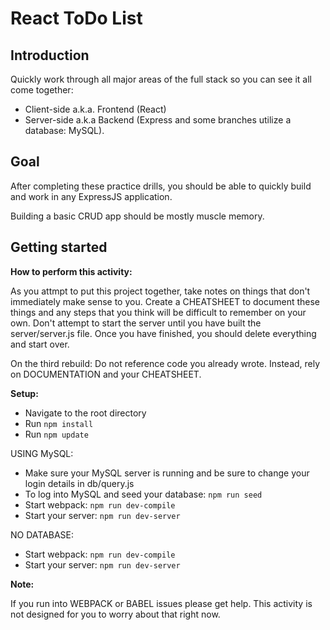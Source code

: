 # React ToDo List

## Introduction

Quickly work through all major areas of the full stack so you can see it all come together:

- Client-side a.k.a. Frontend (React)
- Server-side a.k.a Backend (Express and some branches utilize a database: MySQL).

## Goal

After completing these practice drills, you should be able to quickly build and work in any ExpressJS application.

Building a basic CRUD app should be mostly muscle memory.

## Getting started

**How to perform this activity:**

As you attmpt to put this project together, take notes on things that don't immediately make sense to you. Create a CHEATSHEET to document these things and any steps that you think will be difficult to remember on your own. Don't attempt to start the server until you have built the server/server.js file. Once you have finished, you should delete everything and start over.

On the third rebuild: Do not reference code you already wrote. Instead, rely on DOCUMENTATION and your CHEATSHEET.

**Setup:**

- Navigate to the root directory
- Run `npm install`
- Run `npm update`

USING MySQL:
- Make sure your MySQL server is running and be sure to change your login details in db/query.js
- To log into MySQL and seed your database: `npm run seed`
- Start webpack: `npm run dev-compile`
- Start your server: `npm run dev-server`

NO DATABASE:
- Start webpack: `npm run dev-compile`
- Start your server: `npm run dev-server`

**Note:**

If you run into WEBPACK or BABEL issues please get help. This activity is not designed for you to worry about that right now.

